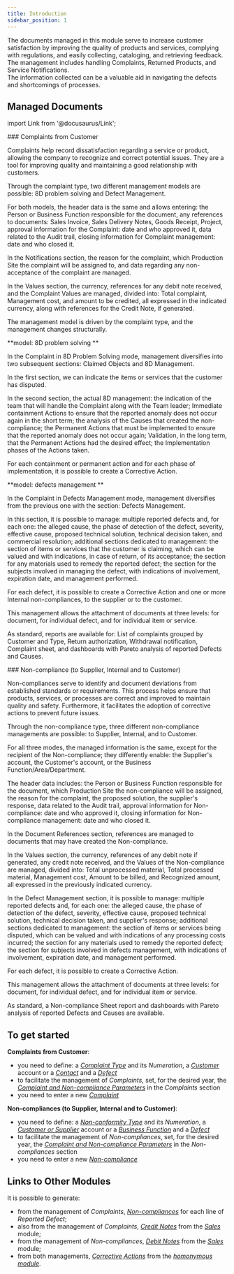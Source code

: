 ```yaml
---
title: Introduction 
sidebar_position: 1
---
```


The documents managed in this module serve to increase customer satisfaction by improving the quality of products and services, complying with regulations, and easily collecting, cataloging, and retrieving feedback.   
The management includes handling Complaints, Returned Products, and Service Notifications.   
The information collected can be a valuable aid in navigating the defects and shortcomings of processes.   


## Managed Documents 

import Link from '@docusaurus/Link';

<div className="cardContainer">
    <div className="card">
###     <Link to="/docs/quality/claims-and-non-compliance/claims/claim">Complaints from Customer</Link>
        <p>Complaints help record dissatisfaction regarding a service or product, allowing the company to recognize and correct potential issues. They are a tool for improving quality and maintaining a good relationship with customers.</p>
        <p>Through the complaint type, two different management models are possible: 8D problem solving and Defect Management.</p>
        <p>For both models, the header data is the same and allows entering: the Person or Business Function responsible for the document, any references to documents: Sales Invoice, Sales Delivery Notes, Goods Receipt, Project, approval information for the Complaint: date and who approved it, data related to the Audit trail, closing information for Complaint management: date and who closed it.</p>
        <p>In the Notifications section, the reason for the complaint, which Production Site the complaint will be assigned to, and data regarding any non-acceptance of the complaint are managed.</p>
        <p>In the Values section, the currency, references for any debit note received, and the Complaint Values are managed, divided into: Total complaint, Management cost, and amount to be credited, all expressed in the indicated currency, along with references for the Credit Note, if generated.</p>
        <p>The management model is driven by the complaint type, and the management changes structurally.</p>
        **model: 8D problem solving **
        <p>In the Complaint in 8D Problem Solving mode, management diversifies into two subsequent sections: Claimed Objects and 8D Management.</p>
        <p>In the first section, we can indicate the items or services that the customer has disputed.</p>
        <p>In the second section, the actual 8D management: the indication of the team that will handle the Complaint along with the Team leader; Immediate containment Actions to ensure that the reported anomaly does not occur again in the short term; the analysis of the Causes that created the non-compliance; the Permanent Actions that must be implemented to ensure that the reported anomaly does not occur again; Validation, in the long term, that the Permanent Actions had the desired effect; the Implementation phases of the Actions taken.</p>
        <p>For each containment or permanent action and for each phase of implementation, it is possible to create a Corrective Action.</p>
        **model: defects management **
        <p>In the Complaint in Defects Management mode, management diversifies from the previous one with the section: Defects Management.</p>
        <p>In this section, it is possible to manage: multiple reported defects and, for each one: the alleged cause, the phase of detection of the defect, severity, effective cause, proposed technical solution, technical decision taken, and commercial resolution; additional sections dedicated to management: the section of items or services that the customer is claiming, which can be valued and with indications, in case of return, of its acceptance; the section for any materials used to remedy the reported defect; the section for the subjects involved in managing the defect, with indications of involvement, expiration date, and management performed.</p>
        <p>For each defect, it is possible to create a Corrective Action and one or more Internal non-compliances, to the supplier or to the customer.</p>
        <p>This management allows the attachment of documents at three levels: for document, for individual defect, and for individual item or service.</p>
        <p>As standard, reports are available for: List of complaints grouped by Customer and Type, Return authorization, Withdrawal notification, Complaint sheet, and dashboards with Pareto analysis of reported Defects and Causes.</p>
    </div>
</div>
<div className="cardContainer">
    <div className="card">
###     <Link to="/docs/quality/claims-and-non-compliance/non-compliances/non-compliance">Non-compliance (to Supplier, Internal and to Customer)</Link>
        <p>Non-compliances serve to identify and document deviations from established standards or requirements. This process helps ensure that products, services, or processes are correct and improved to maintain quality and safety. Furthermore, it facilitates the adoption of corrective actions to prevent future issues.</p>
        <p>Through the non-compliance type, three different non-compliance managements are possible: to Supplier, Internal, and to Customer.</p>
        <p>For all three modes, the managed information is the same, except for the recipient of the Non-compliance; they differently enable: the Supplier's account, the Customer's account, or the Business Function/Area/Department.</p>
        <p>The header data includes: the Person or Business Function responsible for the document, which Production Site the non-compliance will be assigned, the reason for the complaint, the proposed solution, the supplier's response, data related to the Audit trail, approval information for Non-compliance: date and who approved it, closing information for Non-compliance management: date and who closed it.</p>
        <p>In the Document References section, references are managed to documents that may have created the Non-compliance.</p>
        <p>In the Values section, the currency, references of any debit note if generated, any credit note received, and the Values of the Non-compliance are managed, divided into: Total unprocessed material, Total processed material, Management cost, Amount to be billed, and Recognized amount, all expressed in the previously indicated currency.</p>
        <p>In the Defect Management section, it is possible to manage: multiple reported defects and, for each one: the alleged cause, the phase of detection of the defect, severity, effective cause, proposed technical solution, technical decision taken, and supplier's response; additional sections dedicated to management: the section of items or services being disputed, which can be valued and with indications of any processing costs incurred; the section for any materials used to remedy the reported defect; the section for subjects involved in defects management, with indications of involvement, expiration date, and management performed.</p>
        <p>For each defect, it is possible to create a Corrective Action.</p>
        <p>This management allows the attachment of documents at three levels: for document, for individual defect, and for individual item or service.</p>
        <p>As standard, a Non-compliance Sheet report and dashboards with Pareto analysis of reported Defects and Causes are available.</p>
    </div>
</div>


## To get started  

**Complaints from Customer**:
- you need to define: a [*Complaint Type*](/docs/configurations/tables/quality/claim-and-non-compliance/claim-type) and its *Numeration*, a [*Customer*](/docs/erp-home/registers/contacts/create-new-contact/accounting-data/accounting-data-intro) account or a [*Contact*](/docs/erp-home/registers/contacts/create-new-contact/general) and a [*Defect*](/docs/configurations/tables/quality/claim-and-non-compliance/defect-detected)   
- to facilitate the management of *Complaints*, set, for the desired year, the [*Complaint and Non-compliance Parameters*](/docs/configurations/parameters/quality/claim-and-non-compliances/complaints-and-non-compliance) in the *Complaints* section   
- you need to enter a new [*Complaint*](/docs/quality/claims-and-non-compliance/claims/claim)   

**Non-compliances (to Supplier, Internal and to Customer)**:
- you need to define: a [*Non-conformity Type*](/docs/configurations/tables/quality/claim-and-non-compliance/non-compliance-type) and its *Numeration*, a [*Customer or Supplier*](/docs/erp-home/registers/contacts/create-new-contact/accounting-data/accounting-data-intro) account or a [*Business Function*](/docs/configurations/tables/quality/general/company-function) and a [*Defect*](/docs/configurations/tables/quality/claim-and-non-compliance/defect-detected)   
- to facilitate the management of *Non-compliances*, set, for the desired year, the [*Complaint and Non-compliance Parameters*](/docs/configurations/parameters/quality/claim-and-non-compliances/complaints-and-non-compliance) in the *Non-compliances* section   
- you need to enter a new [*Non-compliance*](/docs/quality/claims-and-non-compliance/non-compliances/non-compliance)   

## Links to Other Modules 
It is possible to generate:
- from the management of *Complaints*, [*Non-compliances*](/docs/quality/claims-and-non-compliance/non-compliances/non-compliance) for each line of *Reported Defect*;   
- also from the management of *Complaints*, [*Credit Notes*](/docs/quality/corrective-actions/corrective-action-management) from the [*Sales*](/docs/sales/sales-intro) module;   
- from the management of *Non-compliances*, [*Debit Notes*](/docs/quality/corrective-actions/corrective-action-management) from the [*Sales*](/docs/sales/sales-intro) module;   
- from both managements, [*Corrective Actions*](/docs/quality/corrective-actions/corrective-action-management) from the [*homonymous module*](/docs/quality/corrective-actions/corrective-action-intro).